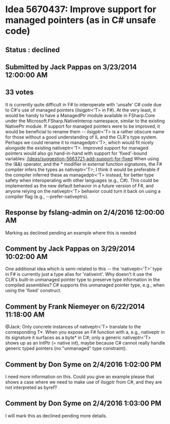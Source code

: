 # Idea 5670437: Improve support for managed pointers (as in C# unsafe code) #

## Status : declined

## Submitted by Jack Pappas on 3/23/2014 12:00:00 AM

## 33 votes

It is currently quite difficult in F# to interoperate with 'unsafe' C# code due to C#'s use of managed pointers (ilsigptr<'T> in F#). At the very least, it would be handy to have a ManagedPtr module available in FSharp.Core under the Microsoft.FSharp.NativeInterop namespace, similar to the existing NativePtr module.
If support for managed pointers were to be improved, it would be beneficial to rename them -- ilsigptr<'T> is a rather obscure name for those without a good understanding of IL and the CLR's type system. Perhaps we could rename it to managedptr<'T>, which would fit nicely alongside the existing nativeptr<'T>.
Improved support for managed pointers would also go hand-in-hand with support for 'fixed'-bound variables: [/ideas/suggestion-5663721-add-support-for-fixed](/ideas/suggestion-5663721-add-support-for-fixed.md)
When using the (&&) operator, and the * modifier in external function signatures, the F# compiler infers the types as nativeptr<'T>; I think it would be preferable if the compiler inferred these as managedptr<'T> instead, for better type safety when interoperating with other languages (e.g., C#). This could be implemented as the new default behavior in a future version of F#, and anyone relying on the nativeptr<'T> behavior could turn it back on using a compiler flag (e.g., --prefer-nativeptrs).

## Response by fslang-admin on 2/4/2016 12:00:00 AM

Marking as declined pending an example where this is needed


## Comment by Jack Pappas on 3/29/2014 10:02:00 AM

One additional idea which is semi-related to this -- the 'nativeptr<'T>' type in F# is currently just a type alias for 'nativeint'. Why doesn't it use the CLR's built-in unmanaged pointer type to preserve type information in the compiled assemblies? C# supports this unmanaged pointer type, e.g., when using the 'fixed' construct.

## Comment by Frank Niemeyer on 6/22/2014 11:18:00 AM

@Jack: Only concrete instances of nativeptr<'T> translate to the corresponding T*. When you expose an F# function with a, e.g., nativeptr<byte> in its signature it surfaces as a byte* in C#; only a generic nativeptr<'T> shows up as an IntPtr (= native int), maybe because C# cannot really handle generic typed pointers (no "unmanaged" type constraint).

## Comment by Don Syme on 2/4/2016 1:02:00 PM

I need more information on this. Could you give an example please that shows a case where we need to make use of ilsigptr from C#, and they are not interpreted as byref<T>?

## Comment by Don Syme on 2/4/2016 1:03:00 PM

I will mark this as declined pending more details.
